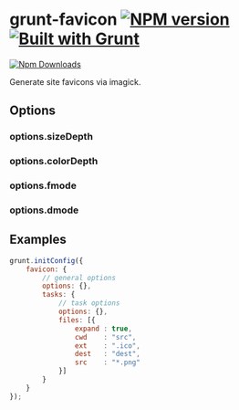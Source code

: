 # grunt-favicon [![NPM version](https://badge.fury.io/js/grunt-favicon.png)](http://badge.fury.io/js/grunt-favicon) [![Built with Grunt](https://cdn.gruntjs.com/builtwith.png)](http://gruntjs.com/)

[![Npm Downloads](https://nodei.co/npm/grunt-favicon.png?downloads=true&stars=true)](https://www.npmjs.org/package/grunt-favicon)

Generate site favicons via imagick.

## Options

### options.sizeDepth

### options.colorDepth

### options.fmode

### options.dmode

## Examples

``` javascript
grunt.initConfig({
    favicon: {
        // general options
        options: {},
        tasks: {
            // task options
            options: {},
            files: [{
                expand : true,
                cwd    : "src",
                ext    : ".ico",
                dest   : "dest",
                src    : "*.png"
            }]
        }
    }
});
```